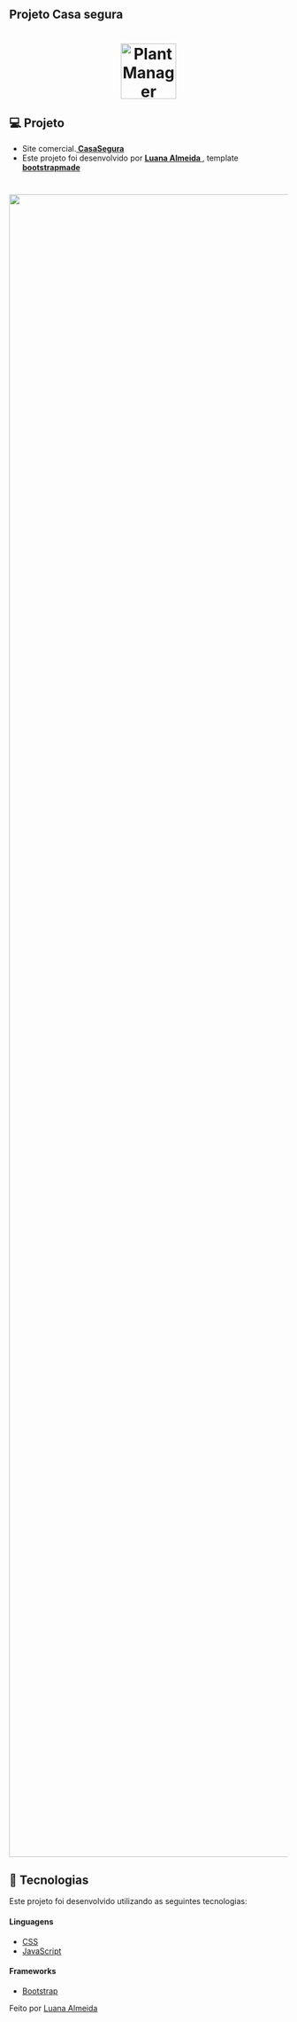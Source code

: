 ## Projeto Casa segura 


<h1 align="center">
    <img alt="PlantManager" title="Podcast" src="https://raw.githubusercontent.com/luanaAlm/casasegura.github.io/main/assets/img/icon.png" height="100"  />
</h1>

## 💻 Projeto

 - Site comercial.**[ CasaSegura ](https://luanaalm.github.io/casasegura.github.io/)** 
 - Este projeto foi desenvolvido por **[ Luana Almeida ](https://github.com/luanaAlm)** , template **[ bootstrapmade ](https://bootstrapmade.com/)**
<h1 align = "center">
    <img alt = "CasaSegura" title = "Casa Segura" src = "https://raw.githubusercontent.com/luanaAlm/casasegura.github.io/main/assets/img/screencapture-luanaalm-github-io-casasegura-github-io-2021-10-11-12_31_26.png" height="3000"/>
</h1>

## 🧪 Tecnologias

Este projeto foi desenvolvido utilizando as seguintes tecnologias:

#### Linguagens

- [CSS](https://www.w3schools.com/css/)
- [JavaScript](https://developer.mozilla.org/pt-BR/docs/Web/JavaScript)

#### Frameworks

- [Bootstrap](https://getbootstrap.com/docs/4.6/getting-started/introduction/)

Feito por [Luana Almeida](https://github.com/luanaAlm) 

